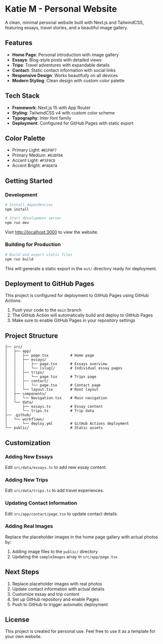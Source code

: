 # Katie M - Personal Website

A clean, minimal personal website built with Next.js and TailwindCSS, featuring essays, travel stories, and a beautiful image gallery.

## Features

- **Home Page**: Personal introduction with image gallery
- **Essays**: Blog-style posts with detailed views
- **Trips**: Travel adventures with expandable details
- **Contact**: Static contact information with social links
- **Responsive Design**: Works beautifully on all devices
- **Modern Styling**: Clean design with custom color palette

## Tech Stack

- **Framework**: Next.js 15 with App Router
- **Styling**: TailwindCSS v4 with custom color scheme
- **Typography**: Inter font family
- **Deployment**: Configured for GitHub Pages with static export

## Color Palette

- Primary Light: `#B1F0F7`
- Primary Medium: `#81BFDA`
- Accent Light: `#F5F0CD`
- Accent Bright: `#FADA7A`

## Getting Started

### Development

```bash
# Install dependencies
npm install

# Start development server
npm run dev
```

Visit [http://localhost:3000](http://localhost:3000) to view the website.

### Building for Production

```bash
# Build and export static files
npm run build
```

This will generate a static export in the `out/` directory ready for deployment.

## Deployment to GitHub Pages

This project is configured for deployment to GitHub Pages using GitHub Actions:

1. Push your code to the `main` branch
2. The GitHub Action will automatically build and deploy to GitHub Pages
3. Make sure to enable GitHub Pages in your repository settings

## Project Structure

```
├── src/
│   ├── app/
│   │   ├── page.tsx          # Home page
│   │   ├── essays/
│   │   │   ├── page.tsx      # Essays overview
│   │   │   └── [slug]/       # Individual essay pages
│   │   ├── trips/
│   │   │   └── page.tsx      # Trips page
│   │   ├── contact/
│   │   │   └── page.tsx      # Contact page
│   │   └── layout.tsx        # Root layout
│   ├── components/
│   │   └── Navigation.tsx    # Main navigation
│   └── data/
│       ├── essays.ts         # Essay content
│       └── trips.ts          # Trip data
├── .github/
│   └── workflows/
│       └── deploy.yml        # GitHub Actions deployment
└── public/                   # Static assets
```

## Customization

### Adding New Essays

Edit `src/data/essays.ts` to add new essay content.

### Adding New Trips

Edit `src/data/trips.ts` to add travel experiences.

### Updating Contact Information

Edit `src/app/contact/page.tsx` to update contact details.

### Adding Real Images

Replace the placeholder images in the home page gallery with actual photos by:
1. Adding image files to the `public/` directory
2. Updating the `sampleImages` array in `src/app/page.tsx`

## Next Steps

1. Replace placeholder images with real photos
2. Update contact information with actual details
3. Customize essay and trip content
4. Set up GitHub repository and enable Pages
5. Push to GitHub to trigger automatic deployment

## License

This project is created for personal use. Feel free to use it as a template for your own website.